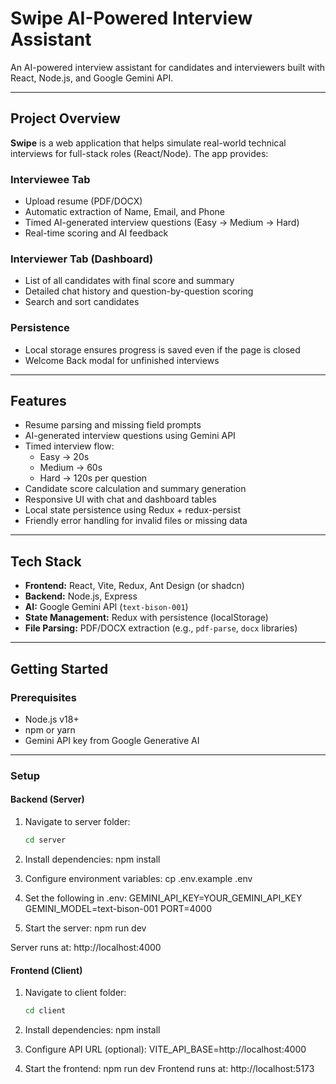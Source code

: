 # Swipe AI-Powered Interview Assistant

An AI-powered interview assistant for candidates and interviewers built with React, Node.js, and Google Gemini API.

---

## Project Overview

**Swipe** is a web application that helps simulate real-world technical interviews for full-stack roles (React/Node). The app provides:

### Interviewee Tab
- Upload resume (PDF/DOCX)
- Automatic extraction of Name, Email, and Phone
- Timed AI-generated interview questions (Easy → Medium → Hard)
- Real-time scoring and AI feedback

### Interviewer Tab (Dashboard)
- List of all candidates with final score and summary
- Detailed chat history and question-by-question scoring
- Search and sort candidates

### Persistence
- Local storage ensures progress is saved even if the page is closed
- Welcome Back modal for unfinished interviews

---

## Features
- Resume parsing and missing field prompts
- AI-generated interview questions using Gemini API
- Timed interview flow:
  - Easy → 20s  
  - Medium → 60s  
  - Hard → 120s per question
- Candidate score calculation and summary generation
- Responsive UI with chat and dashboard tables
- Local state persistence using Redux + redux-persist
- Friendly error handling for invalid files or missing data

---

## Tech Stack
- **Frontend:** React, Vite, Redux, Ant Design (or shadcn)  
- **Backend:** Node.js, Express  
- **AI:** Google Gemini API (`text-bison-001`)  
- **State Management:** Redux with persistence (localStorage)  
- **File Parsing:** PDF/DOCX extraction (e.g., `pdf-parse`, `docx` libraries)

---

## Getting Started

### Prerequisites
- Node.js v18+
- npm or yarn
- Gemini API key from Google Generative AI

---

### Setup

#### Backend (Server)
1. Navigate to server folder:
   ```bash
   cd server

2. Install dependencies:
npm install

3. Configure environment variables:
cp .env.example .env

4. Set the following in .env:
GEMINI_API_KEY=YOUR_GEMINI_API_KEY
GEMINI_MODEL=text-bison-001
PORT=4000

6. Start the server:
npm run dev

Server runs at: http://localhost:4000

#### Frontend (Client)
1. Navigate to client folder:
   ```bash
   cd client

2. Install dependencies:
npm install

3. Configure API URL (optional):
VITE_API_BASE=http://localhost:4000

4. Start the frontend:
npm run dev
Frontend runs at: http://localhost:5173
